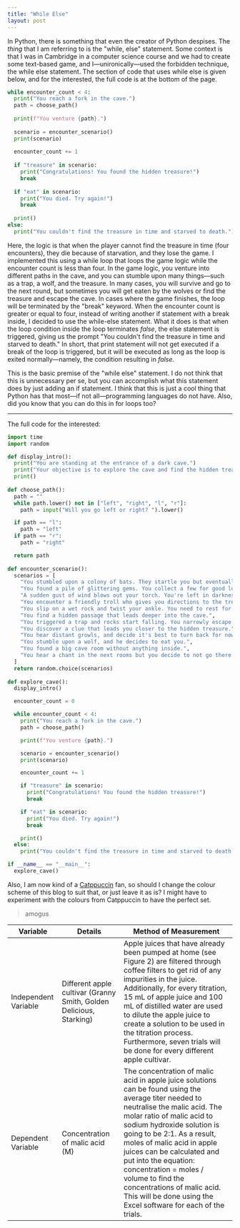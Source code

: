 ```yaml
---
title: "While Else"
layout: post
---
```

In Python, there is something that even the creator of Python despises. The *thing* that I am referring to is the "while, else" statement. Some context is that I was in Cambridge in a computer science course and we had to create some text-based game, and I—unironically—used the forbidden technique, the while else statement. The section of code that uses while else is given below, and for the interested, the full code is at the bottom of the page.


```python
while encounter_count < 4:
  print("You reach a fork in the cave.")
  path = choose_path()
  
  print(f"You venture {path}.")
  
  scenario = encounter_scenario()
  print(scenario)
  
  encounter_count += 1
  
  if "treasure" in scenario:
    print("Congratulations! You found the hidden treasure!")
    break
  
  if "eat" in scenario:
    print("You died. Try again!")
    break
  
  print()
else:
  print("You couldn't find the treasure in time and starved to death.")
```

Here, the logic is that when the player cannot find the treasure in time (four encounters), they die because of starvation, and they lose the game. I implemented this using a while loop that loops the game logic while the encounter count is less than four. In the game logic, you venture into different paths in the cave, and you can stumble upon many things—such as a trap, a wolf, and the treasure. In many cases, you will survive and go to the next round, but sometimes you will get eaten by the wolves or find the treasure and escape the cave. In cases where the game finishes, the loop will be terminated by the "break" keyword. When the encounter count is greater or equal to four, instead of writing another if statement with a break inside, I decided to use the while-else statement. What it does is that when the loop condition inside the loop terminates _false_, the else statement is triggered, giving us the prompt "You couldn't find the treasure in time and starved to death." In short, that print statement will not get executed if a break of the loop is triggered, but it will be executed as long as the loop is exited normally—namely, the condition resulting in _false_.

This is the basic premise of the "while else" statement. I do not think that this is unnecessary per se, but you can accomplish what this statement does by just adding an if statement. I think that this is just a cool thing that Python has that most—if not all—programming languages do not have. Also, did you know that you can do this in for loops too?

---

The full code for the interested:
```python
import time
import random

def display_intro():
  print("You are standing at the entrance of a dark cave.")
  print("Your objective is to explore the cave and find the hidden treasure.")
  print()
 
def choose_path():
  path = ""
  while path.lower() not in ["left", "right", "l", "r"]:
    path = input("Will you go left or right? ").lower()

  if path == "l":
    path = "left"
  if path == "r":
    path = "right"

  return path
 
def encounter_scenario():
  scenarios = [
    "You stumbled upon a colony of bats. They startle you but eventually fly away.",
    "You found a pile of glittering gems. You collect a few for good luck.",
    "A sudden gust of wind blows out your torch. You're left in darkness.",
    "You encounter a friendly troll who gives you directions to the treasure.",
    "You slip on a wet rock and twist your ankle. You need to rest for a while.",
    "You find a hidden passage that leads deeper into the cave.",
    "You triggered a trap and rocks start falling. You narrowly escape.",
    "You discover a clue that leads you closer to the hidden treasure.",
    "You hear distant growls, and decide it's best to turn back for now.",
    "You stumble upon a wolf, and he decides to eat you.",
    "You found a big cave room without anything inside.",
    "You hear a chant in the next rooms but you decide to not go there.",
  ]
  return random.choice(scenarios)
 
def explore_cave():
  display_intro()

  encounter_count = 0

  while encounter_count < 4:
    print("You reach a fork in the cave.")
    path = choose_path()

    print(f"You venture {path}.")

    scenario = encounter_scenario()
    print(scenario)

    encounter_count += 1

    if "treasure" in scenario:
      print("Congratulations! You found the hidden treasure!")
      break

    if "eat" in scenario:
      print("You died. Try again!")
      break

    print()
  else:
    print("You couldn't find the treasure in time and starved to death.")

if __name__ == "__main__":
  explore_cave()
```

Also, I am now kind of a [Catppuccin](https://github.com/catppuccin/catppuccin) fan, so should I change the colour scheme of this blog to suit that, or just leave it as is? I might have to experiment with the colours from Catppuccin to have the perfect set.

> amogus

| Variable             | Details                                                             | Method of Measurement                                                                                                                                                                                                                                                                                                                                                                                                                                       |
| -------------------- | ------------------------------------------------------------------- | ----------------------------------------------------------------------------------------------------------------------------------------------------------------------------------------------------------------------------------------------------------------------------------------------------------------------------------------------------------------------------------------------------------------------------------------------------------- |
| Independent Variable | Different apple cultivar (Granny Smith, Golden Delicious, Starking) | Apple juices that have already been pumped at home (see Figure 2) are filtered through coffee filters to get rid of any impurities in the juice. Additionally, for every titration, 15 mL of apple juice and 100 mL of distilled water are used to dilute the apple juice to create a solution to be used in the titration process. Furthermore, seven trials will be done for every different apple cultivar.                                                   |
| Dependent Variable   | Concentration of malic acid (M)                                     | The concentration of malic acid in apple juice solutions can be found using the average titer needed to neutralise the malic acid. The molar ratio of malic acid to sodium hydroxide solution is going to be 2:1. As a result, moles of malic acid in apple juices can be calculated and put into the equation: concentration = moles / volume to find the concentrations of malic acid. This will be done using the Excel software for each of the trials. |                                                                                                                                                                                                                                                                                                                                                                                            |